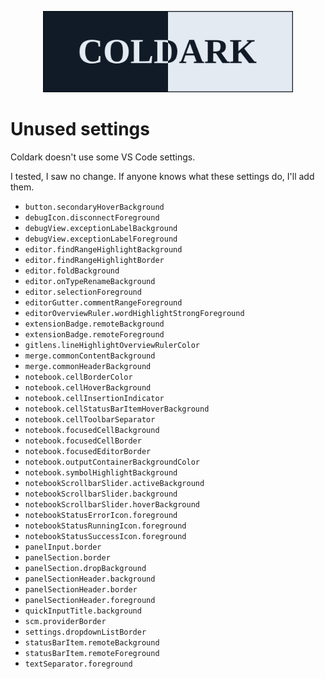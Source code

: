<p align="center">
    <img src="assets/coldark-banner.png" alt="Coldark Banner" width="400" />
</p>

# Unused settings

Coldark doesn't use some VS Code settings.

I tested, I saw no change. If anyone knows what these settings do, I'll add them.

- `button.secondaryHoverBackground`
- `debugIcon.disconnectForeground`
- `debugView.exceptionLabelBackground`
- `debugView.exceptionLabelForeground`
- `editor.findRangeHighlightBackground`
- `editor.findRangeHighlightBorder`
- `editor.foldBackground`
- `editor.onTypeRenameBackground`
- `editor.selectionForeground`
- `editorGutter.commentRangeForeground`
- `editorOverviewRuler.wordHighlightStrongForeground`
- `extensionBadge.remoteBackground`
- `extensionBadge.remoteForeground`
- `gitlens.lineHighlightOverviewRulerColor`
- `merge.commonContentBackground`
- `merge.commonHeaderBackground`
- `notebook.cellBorderColor`
- `notebook.cellHoverBackground`
- `notebook.cellInsertionIndicator`
- `notebook.cellStatusBarItemHoverBackground`
- `notebook.cellToolbarSeparator`
- `notebook.focusedCellBackground`
- `notebook.focusedCellBorder`
- `notebook.focusedEditorBorder`
- `notebook.outputContainerBackgroundColor`
- `notebook.symbolHighlightBackground`
- `notebookScrollbarSlider.activeBackground`
- `notebookScrollbarSlider.background`
- `notebookScrollbarSlider.hoverBackground`
- `notebookStatusErrorIcon.foreground`
- `notebookStatusRunningIcon.foreground`
- `notebookStatusSuccessIcon.foreground`
- `panelInput.border`
- `panelSection.border`
- `panelSection.dropBackground`
- `panelSectionHeader.background`
- `panelSectionHeader.border`
- `panelSectionHeader.foreground`
- `quickInputTitle.background`
- `scm.providerBorder`
- `settings.dropdownListBorder`
- `statusBarItem.remoteBackground`
- `statusBarItem.remoteForeground`
- `textSeparator.foreground`
